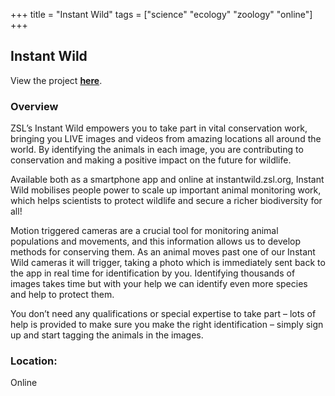 +++
title = "Instant Wild"
tags = ["science" "ecology" "zoology" "online"]
+++

## Instant Wild

View the project [**here**](https://instantwild.zsl.org/).

### Overview

ZSL’s Instant Wild empowers you to take part in vital conservation work, bringing you LIVE images and videos from amazing locations all around the world. By identifying the animals in each image, you are contributing to conservation and making a positive impact on the future for wildlife.

Available both as a smartphone app and online at instantwild.zsl.org, Instant Wild mobilises people power to scale up important animal monitoring work, which helps scientists to protect wildlife and secure a richer biodiversity for all!

Motion triggered cameras are a crucial tool for monitoring animal populations and movements, and this information allows us to develop methods for conserving them. As an animal moves past one of our Instant Wild cameras it will trigger, taking a photo which is immediately sent back to the app in real time for identification by you. Identifying thousands of images takes time but with your help we can identify even more species and help to protect them.

You don’t need any qualifications or special expertise to take part – lots of help is provided to make sure you make the right identification – simply sign up and start tagging the animals in the images.

### Location:
Online
